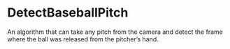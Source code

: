 # DetectBaseballPitch
An algorithm that can take any pitch from the camera and detect the frame where the ball was released from the pitcher’s hand.
